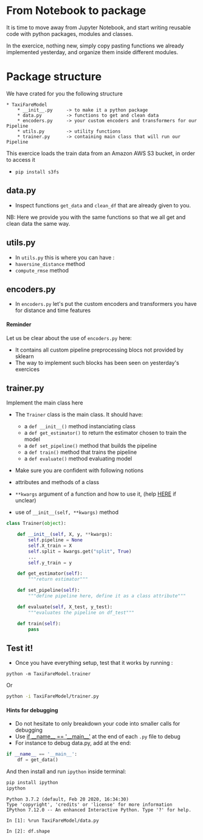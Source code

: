 # From Notebook to package

It is time to move away from Jupyter Notebook, and start writing reusable code with python packages, modules and classes.

In the exercice, nothing new, simply copy pasting functions we already implemented yesterday, and organize them inside different modules.

# Package structure
We have crated for you the following structure
```
* TaxiFareModel
    * __init__.py     -> to make it a python package
    * data.py         -> functions to get and clean data 
    * encoders.py     -> your custom encoders and transformers for our Pipeline  
    * utils.py        -> utility functions
    * trainer.py      -> containing main class that will run our Pipeline
```
This exercice loads the train data from an Amazon AWS S3 bucket, in order to access it
- `pip install s3fs`

## data.py
- Inspect functions `get_data` and `clean_df` that are already given to you.

NB: Here we provide you with the same functions so that we all get and clean data the same way.

## utils.py
- In `utils.py` this is where you can have :
 - `haversine_distance` method
 - `compute_rmse` method

## encoders.py
- In `encoders.py` let's put the custom encoders and transformers you have for distance and time features

#### Reminder
Let us be clear about the use of `encoders.py` here:
- It contains all custom pipeline preprocessing blocs not provided by sklearn
- The way to implement such blocks has been seen on yesterday's exercices

## trainer.py

Implement the main class here
- The `Trainer` class is the main class. It should have:
  - a `def __init__()` method instanciating class
  - a `def get_estimator()` to return the estimator chosen to train the model
  - a `def set_pipeline()` method that builds the pipeline
  - a `def train()` method that trains the pipeline
  - a `def evaluate()` method evaluating model

- Make sure you are confident with following notions
 - attributes and methods of a class
 - `**kwargs` argument of a function and how to use it, (help [HERE](https://www.programiz.com/python-programming/args-and-kwargs) if unclear)
 - use of `__init__(self, **kwargs)` method

```python
class Trainer(object):

    def __init__(self, X, y, **kwargs):
        self.pipeline = None
        self.X_train = X
        self.split = kwargs.get("split", True)
        ...
        self.y_train = y

    def get_estimator(self):
        """return estimator"""

    def set_pipeline(self):
        """define pipeline here, define it as a class attribute"""

    def evaluate(self, X_test, y_test):
        """evaluates the pipeline on df_test"""

    def train(self):
        pass
```

## Test it!
- Once you have everything setup, test that it works by running :
```
python -m TaxiFareModel.trainer
```
Or
```bash
python -i TaxiFareModel/trainer.py
```

#### Hints for debugging
- Do not hesitate to only breakdown your code into smaller calls for debugging
- Use [if \_\_name__ == '\_\_main__'](http://sametmax.com/pourquoi-if-__name__-__main__-en-python/) at the end of each `.py` file to debug
- For instance to debug data.py, add at the end:
```python
if __name__ == '__main__':
    df = get_data()
```
And then install and run `ipython` inside terminal:
```bash
pip install ipython
ipython
```
```
Python 3.7.2 (default, Feb 20 2020, 16:34:30)
Type 'copyright', 'credits' or 'license' for more information
IPython 7.12.0 -- An enhanced Interactive Python. Type '?' for help.

In [1]: %run TaxiFareModel/data.py

In [2]: df.shape
```
